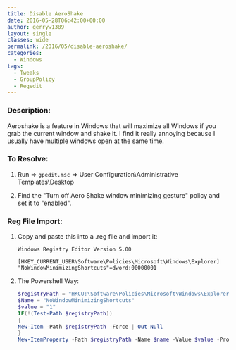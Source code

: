 ```yaml
---
title: Disable AeroShake
date: 2016-05-28T06:42:00+00:00
author: gerryw1389
layout: single
classes: wide
permalink: /2016/05/disable-aeroshake/
categories:
  - Windows
tags:
  - Tweaks
  - GroupPolicy
  - Regedit
---
```

<!--more-->

### Description:

Aeroshake is a feature in Windows that will maximize all Windows if you grab the current window and shake it. I find it really annoying because I usually have multiple windows open at the same time.

### To Resolve:

1. Run => `gpedit.msc` => User Configuration\Administrative Templates\Desktop

2. Find the "Turn off Aero Shake window minimizing gesture" policy and set it to "enabled".

### Reg File Import:

1. Copy and paste this into a .reg file and import it:

   ```escape
   Windows Registry Editor Version 5.00

   [HKEY_CURRENT_USER\Software\Policies\Microsoft\Windows\Explorer]  
   "NoWindowMinimizingShortcuts"=dword:00000001
   ```

2. The Powershell Way:


   ```powershell
   $registryPath = "HKCU:\Software\Policies\Microsoft\Windows\Explorer"  
   $Name = "NoWindowMinimizingShortcuts"  
   $value = "1"  
   IF(!(Test-Path $registryPath))  
   {  
   New-Item -Path $registryPath -Force | Out-Null  
   }  
   New-ItemProperty -Path $registryPath -Name $name -Value $value -PropertyType DWORD -Force | Out-Null
   ```

